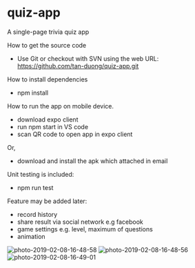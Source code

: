 # quiz-app
A single-page trivia quiz app

How to get the source code
- Use Git or checkout with SVN using the web URL: https://github.com/tan-duong/quiz-app.git

How to install dependencies
- npm install

How to run the app on mobile device.
- download expo client
- run npm start in VS code
- scan QR code to open app in expo client

Or,
- download and install the apk which attached in email

Unit testing is included:
- npm run test

Feature may be added later:
- record history
- share result via social network e.g facebook
- game settings e.g. level, maximum of questions
- animation


<img src="https://i.ibb.co/sRgBLzj/photo-2019-02-08-16-48-58.jpg" alt="photo-2019-02-08-16-48-58" border="0">
<img src="https://i.ibb.co/mJMdTh3/photo-2019-02-08-16-48-56.jpg" alt="photo-2019-02-08-16-48-56" border="0">
<img src="https://i.ibb.co/Ykxg8Nb/photo-2019-02-08-16-49-01.jpg" alt="photo-2019-02-08-16-49-01" border="0">
